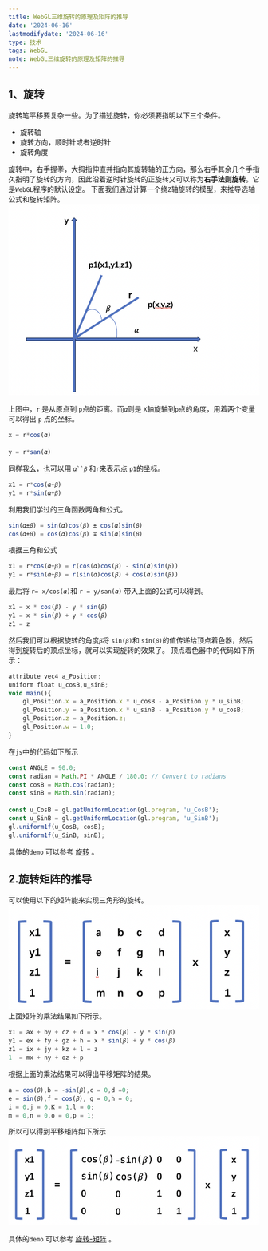 ```yaml
---
title: WebGL三维旋转的原理及矩阵的推导
date: '2024-06-16'
lastmodifydate: '2024-06-16'
type: 技术
tags: WebGL
note: WebGL三维旋转的原理及矩阵的推导
---
```

## 1、旋转
旋转笔平移要复杂一些。为了描述旋转，你必须要指明以下三个条件。
+ 旋转轴
+ 旋转方向，顺时针或者逆时针
+ 旋转角度

旋转中，右手握拳，大拇指伸直并指向其旋转轴的正方向，那么右手其余几个手指久指明了旋转的方向，因此沿着逆时针旋转的正旋转又可以称为**右手法则旋转**。它是`WebGL`程序的默认设定。
下面我们通过计算一个绕`Z`轴旋转的模型，来推导选轴公式和旋转矩阵。
<img src='../../images/webgl/绕Z轴旋轴.png'>

上图中，`r` 是从原点到 `p`点的距离。而`𝛼`则是 `X`轴旋轴到`p`点的角度，用着两个变量可以得出  `p` 点的坐标。
```js
x = r*cos(𝛼)

y = r*san(𝛼)
``` 
同样我么，也可以用  `𝛼``𝛽` 和`r`来表示点 `p1`的坐标。
```js
x1 = r*cos(𝛼+𝛽)
y1 = r*sin(𝛼+𝛽)
``` 
利用我们学过的三角函数两角和公式。
```js
sin(𝛼±𝛽) = sin(𝛼)cos(𝛽) ± cos(𝛼)sin(𝛽)
cos(𝛼±𝛽) = cos(𝛼)cos(𝛽) ∓ sin(𝛼)sin(𝛽)
```
根据三角和公式
```js
x1 = r*cos(𝛼+𝛽) = r(cos(𝛼)cos(𝛽) - sin(𝛼)sin(𝛽))
y1 = r*sin(𝛼+𝛽) = r(sin(𝛼)cos(𝛽) + cos(𝛼)sin(𝛽))
``` 
最后将  `r= x/cos(𝛼)`和 `r = y/san(𝛼)` 带入上面的公式可以得到。
```js
x1 = x * cos(𝛽) - y * sin(𝛽)
y1 = x * sin(𝛽) + y * cos(𝛽)
z1 = z
```

然后我们可以根据旋转的角度`𝛽`将 `sin(𝛽)`和 `sin(𝛽)`的值传递给顶点着色器，然后得到旋转后的顶点坐标，就可以实现旋转的效果了。
顶点着色器中的代码如下所示：
```js
attribute vec4 a_Position;
uniform float u_cosB,u_sinB;
void main(){
    gl_Position.x = a_Position.x * u_cosB - a_Position.y * u_sinB;
    gl_Position.y = a_Position.x * u_sinB - a_Position.y * u_cosB;
    gl_Position.z = a_Position.z;
    gl_Position.w = 1.0;
}

```
在`js`中的代码如下所示
```js
const ANGLE = 90.0; 
const radian = Math.PI * ANGLE / 180.0; // Convert to radians
const cosB = Math.cos(radian);
const sinB = Math.sin(radian);

const u_CosB = gl.getUniformLocation(gl.program, 'u_CosB');
const u_SinB = gl.getUniformLocation(gl.program, 'u_SinB');
gl.uniform1f(u_CosB, cosB);
gl.uniform1f(u_SinB, sinB);
```
具体的`demo` 可以参考 [旋转](https://github.com/tangjie-93/WebGL/blob/main/%E8%B7%9F%E7%9D%80%E5%AE%98%E7%BD%91%E5%AD%A6WebGL%2BWebGL%E7%BC%96%E7%A8%8B%E6%8C%87%E5%8D%97/%E6%97%8B%E8%BD%AC%E5%B9%B3%E7%A7%BB%E5%92%8C%E6%97%8B%E8%BD%AC/demo/%E6%97%8B%E8%BD%AC.html) 。

## 2.旋转矩阵的推导
可以使用以下的矩阵能来实现三角形的旋转。
<img src='../../images/webgl/平移矩阵.png'>
上面矩阵的乘法结果如下所示。

```js
x1 = ax + by + cz + d = x * cos(𝛽) - y * sin(𝛽)
y1 = ex + fy + gz + h = x * sin(𝛽) + y * cos(𝛽)
z1 = ix + jy + kz + l = z
1  = mx + ny + oz + p
```
根据上面的乘法结果可以得出平移矩阵的结果。
```js
a = cos(𝛽),b = -sin(𝛽),c = 0,d =0; 
e = sin(𝛽),f = cos(𝛽), g = 0,h = 0;
i = 0,j = 0,K = 1,l = 0;
m = 0,n = 0,o = 0,p = 1;
```
所以可以得到平移矩阵如下所示
<img src='../../images/webgl/旋转矩阵-推导结果.png'>

具体的`demo` 可以参考 [旋转-矩阵](https://github.com/tangjie-93/WebGL/blob/main/%E8%B7%9F%E7%9D%80%E5%AE%98%E7%BD%91%E5%AD%A6WebGL%2BWebGL%E7%BC%96%E7%A8%8B%E6%8C%87%E5%8D%97/%E6%97%8B%E8%BD%AC%E5%B9%B3%E7%A7%BB%E5%92%8C%E6%97%8B%E8%BD%AC/demo/%E6%97%8B%E8%BD%AC-%E7%9F%A9%E9%98%B5.html) 。

<Valine></Valine>